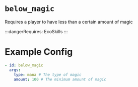 # `below_magic`

Requires a player to have less than a certain amount of magic

:::dangerRequires:
EcoSkills
:::

# Example Config
```yaml
- id: below_magic
  args:
    type: mana # The type of magic
    amount: 100 # The minimum amount of magic
```
